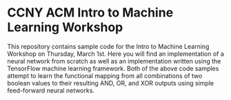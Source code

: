 # CCNY ACM Intro to Machine Learning Workshop
This repository contains sample code for the Intro to Machine Learning Workshop on Thursday, March 1st. Here you will find an implementation of a neural network from scratch as well as an implementation written using the TensorFlow machine learning framework. Both of the above code samples attempt to learn the functional mapping from all combinations of two boolean values to their resulting AND, OR, and XOR outputs using simple feed-forward neural networks.
